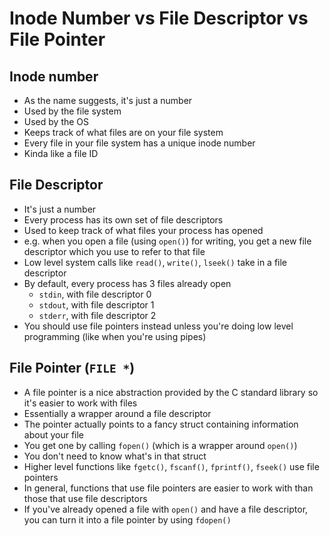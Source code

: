 # Inode Number vs File Descriptor vs File Pointer

## Inode number

- As the name suggests, it's just a number
- Used by the file system
- Used by the OS
- Keeps track of what files are on your file system
- Every file in your file system has a unique inode number
- Kinda like a file ID

## File Descriptor

- It's just a number
- Every process has its own set of file descriptors
- Used to keep track of what files your process has opened
- e.g. when you open a file (using `open()`) for writing, you get a new file descriptor which you use to refer to that file
- Low level system calls like `read()`, `write()`, `lseek()` take in a file descriptor
- By default, every process has 3 files already open
  - `stdin`, with file descriptor 0
  - `stdout`, with file descriptor 1
  - `stderr`, with file descriptor 2
- You should use file pointers instead unless you're doing low level programming (like when you're using pipes)

## File Pointer (`FILE *`)

- A file pointer is a nice abstraction provided by the C standard library so it's easier to work with files
- Essentially a wrapper around a file descriptor
- The pointer actually points to a fancy struct containing information about your file
- You get one by calling `fopen()` (which is a wrapper around `open()`)
- You don't need to know what's in that struct
- Higher level functions like `fgetc()`, `fscanf()`, `fprintf()`, `fseek()` use file pointers
- In general, functions that use file pointers are easier to work with than those that use file descriptors
- If you've already opened a file with `open()` and have a file descriptor, you can turn it into a file pointer by using `fdopen()`
